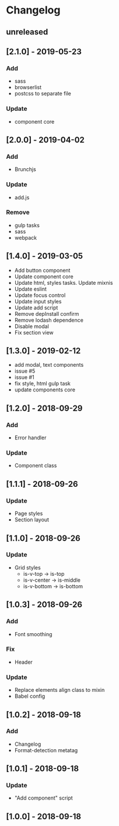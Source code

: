 # Changelog

## unreleased

## [2.1.0] - 2019-05-23

### Add

- sass
- browserlist
- postcss to separate file

### Update

- component core

## [2.0.0] - 2019-04-02

### Add

- Brunchjs

### Update

- add.js

### Remove

- gulp tasks
- sass
- webpack

## [1.4.0] - 2019-03-05

- Add button component
- Update component core
- Update html, styles tasks. Update mixnis
- Update eslint
- Update focus control
- Update input styles
- Update add script
- Remove depInstall confirm
- Remove lodash dependence
- Disable modal
- Fix section view

## [1.3.0] - 2019-02-12

- add modal, text components
- issue #5
- issue #1
- fix style, html gulp task
- update components core

## [1.2.0] - 2018-09-29

### Add

- Error handler

### Update

- Component class

## [1.1.1] - 2018-09-26

### Update

- Page styles
- Section layout

## [1.1.0] - 2018-09-26

### Update

- Grid styles
  - is-v-top -> is-top
  - is-v-center -> is-middle
  - is-v-bottom -> is-bottom

## [1.0.3] - 2018-09-26

### Add

- Font smoothing

### Fix

- Header

### Update

- Replace elements align class to mixin
- Babel config

## [1.0.2] - 2018-09-18

### Add

- Changelog
- Format-detection metatag

## [1.0.1] - 2018-09-18

### Update

- "Add component" script

## [1.0.0] - 2018-09-18
